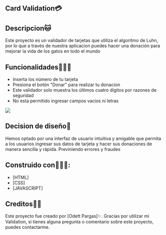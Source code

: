 ## Card Validation💳

## Descripcion🐱

Este proyecto es un validador de tarjetas que utiliza el algoritmo de Luhn, por lo que a través de nuestra aplicacion puedes hacer una donación para mejorar la vida de los gatos en todo el mundo

## Funcionalidades💁🏼‍♀️

+ Inserta los número de tu tarjeta
+ Presiona el botón "Donar" para realizar tu donacion
+ Este validador solo muestra los últimos cuatro dígitos por razones de seguridad
+ No esta permitido ingresar campos vacios ni letras
<img src=".img/card-validation.png">

## Decision de diseño📝

Hemos optado por una interfaz de usuario intuitiva y amigable que permita a los usuarios ingresar sus datos de tarjeta y hacer sus donaciones de manera sencilla y rápida. Previniendo errores y fraudes

## Construido con👩🏼‍💻:

+ [HTML]
+ [CSS]
+ [JAVASCRIPT]

## Creditos💅🏼

Este proyecto fue creado por [Odett Pargas]✨.
Gracias por utilizar mi Validation, si tienes alguna pregunta o comentario sobre este proyecto, puedes contactarme.
